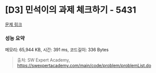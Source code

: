 # [D3] 민석이의 과제 체크하기 - 5431 

[문제 링크](https://swexpertacademy.com/main/code/problem/problemDetail.do?contestProbId=AWVl3rWKDBYDFAXm) 

### 성능 요약

메모리: 65,944 KB, 시간: 391 ms, 코드길이: 336 Bytes



> 출처: SW Expert Academy, https://swexpertacademy.com/main/code/problem/problemList.do